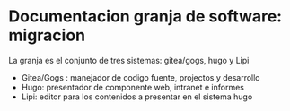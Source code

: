 
# Documentacion granja de software: migracion

La granja es el conjunto de tres sistemas: gitea/gogs, hugo y Lipi

* Gitea/Gogs : manejador de codigo fuente, projectos y desarrollo
* Hugo: presentador de componente web, intranet e informes
* Lipi: editor para los contenidos a presentar en el sistema hugo

